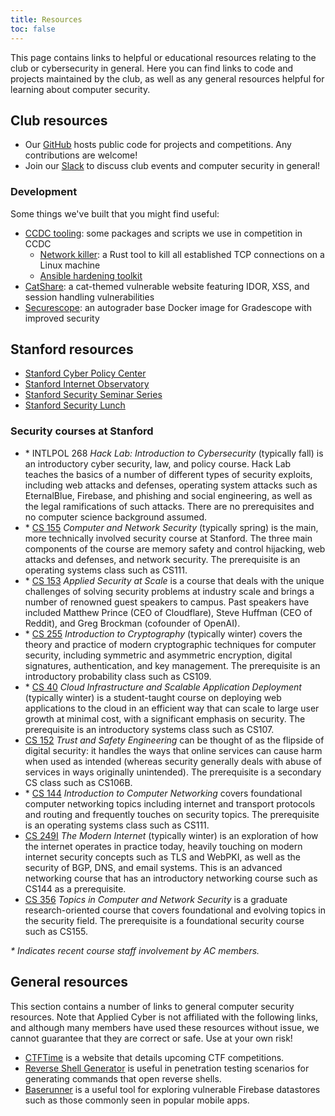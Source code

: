 ```yaml
---
title: Resources
toc: false
---
```


This page contains links to helpful or educational resources relating to the club or cybersecurity in general. Here you can find links to code and projects maintained by the club, as well as any general resources helpful for learning about computer security.

## Club resources

* Our [GitHub](https://github.com/applied-cyber) hosts public code for projects and competitions. Any contributions are welcome!
* Join our [Slack](https://appliedcybersecurity.slack.com) to discuss club events and computer security in general!

### Development

Some things we've built that you might find useful:

* [CCDC tooling](https://github.com/applied-cyber/ccdc): some packages and scripts we use in competition in CCDC
    - [Network killer](https://github.com/aesrentai/network_killer): a Rust tool to kill all established TCP connections on a Linux machine
    - [Ansible hardening toolkit](https://github.com/aesrentai/ansible_hardening_toolkit)
* [CatShare](https://github.com/saligrama/catshare-serverless): a cat-themed vulnerable website featuring IDOR, XSS, and session handling vulnerabilities
* [Securescope](https://github.com/saligrama/securescope): an autograder base Docker image for Gradescope with improved security

## Stanford resources

* [Stanford Cyber Policy Center](https://cyber.fsi.stanford.edu)
* [Stanford Internet Observatory](https://io.stanford.edu)
* [Stanford Security Seminar Series](http://crypto.stanford.edu/seclab/sem.html)
* [Stanford Security Lunch](https://securitylunch.stanford.edu/)

### Security courses at Stanford

* \* INTLPOL 268 *Hack Lab: Introduction to Cybersecurity* (typically fall) is an introductory cyber security, law, and policy course. Hack Lab teaches the basics of a number of different types of security exploits, including web attacks and defenses, operating system attacks such as EternalBlue, Firebase, and phishing and social engineering, as well as the legal ramifications of such attacks. There are no prerequisites and no computer science background assumed. 
* \* [CS 155](https://cs155.stanford.edu) *Computer and Network Security* (typically spring) is the main, more technically involved security course at Stanford. The three main components of the course are memory safety and control hijacking, web attacks and defenses, and network security. The prerequisite is an operating systems class such as CS111.
* \* [CS 153](https://cs153.stanford.edu) *Applied Security at Scale* is a course that deals with the unique challenges of solving security problems at industry scale and brings a number of renowned guest speakers to campus. Past speakers have included Matthew Prince (CEO of Cloudflare), Steve Huffman (CEO of Reddit), and Greg Brockman (cofounder of OpenAI).
* \* [CS 255](https://cs255.stanford.edu) *Introduction to Cryptography* (typically winter) covers the theory and practice of modern cryptographic techniques for computer security, including symmetric and asymmetric encryption, digital signatures, authentication, and key management. The prerequisite is an introductory probability class such as CS109.
* \* [CS 40](https://infracourse.cloud) *Cloud Infrastructure and Scalable Application Deployment* (typically winter) is a student-taught course on deploying web applications to the cloud in an efficient way that can scale to large user growth at minimal cost, with a significant emphasis on security. The prerequisite is an introductory systems class such as CS107.
* [CS 152](https://cs152.stanford.edu) *Trust and Safety Engineering* can be thought of as the flipside of digital security: it handles the ways that online services can cause harm when used as intended (whereas security generally deals with abuse of services in ways originally unintended). The prerequisite is a secondary CS class such as CS106B.
* \* [CS 144](https://cs144.stanford.edu) *Introduction to Computer Networking* covers foundational computer networking topics including internet and transport protocols and routing and frequently touches on security topics. The prerequisite is an operating systems class such as CS111.
* [CS 249I](https://cs249i.stanford.edu) *The Modern Internet* (typically winter) is an exploration of how the internet operates in practice today, heavily touching on modern internet security concepts such as TLS and WebPKI, as well as the security of BGP, DNS, and email systems. This is an advanced networking course that has an introductory networking course such as CS144 as a prerequisite.
* [CS 356](https://cs356.stanford.edu) *Topics in Computer and Network Security* is a graduate research-oriented course that covers foundational and evolving topics in the security field. The prerequisite is a foundational security course such as CS155.

*\* Indicates recent course staff involvement by AC members.*

## General resources

This section contains a number of links to general computer security resources. Note that Applied Cyber is not affiliated with the following links, and although many members have used these resources without issue, we cannot guarantee that they are correct or safe. Use at your own risk!

* [CTFTime](https://ctftime.org/) is a website that details upcoming CTF competitions.
* [Reverse Shell Generator](https://revshells.org) is useful in penetration testing scenarios for generating commands that open reverse shells.
* [Baserunner](https://github.com/iosiro/baserunner) is a useful tool for exploring vulnerable Firebase datastores such as those commonly seen in popular mobile apps.